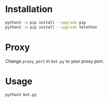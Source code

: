 # Installation

```bash
python3 -m pip install --upgrade pip
python3 -m pip install --upgrade telethon
```

# Proxy

Change `proxy_port` in `bot.py` to your proxy port.

# Usage

```bash
python3 bot.py
```
